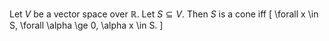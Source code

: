 Let $V$ be a vector space over $\mathbb{R}$.
Let $S \subseteq V$. Then $S$ is a cone iff
\[ \forall x \in S, \forall \alpha \ge 0, \alpha x \in S. \]

